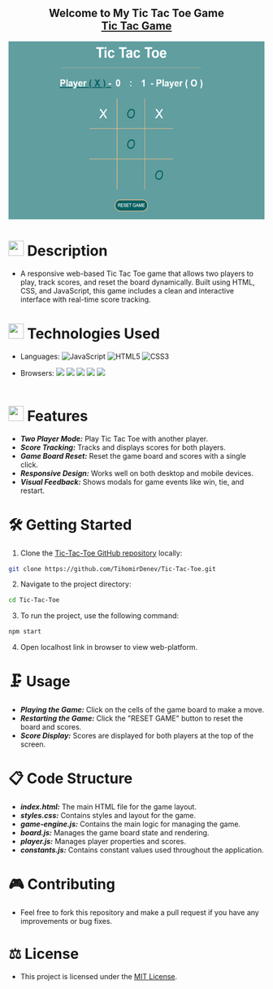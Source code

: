 <h2 align="center">
  Welcome to My Tic Tac Toe Game <br/>
  <a href="https://github.com/TihomirDenev/Tic-Tac-Toe" target="_blank">Tic Tac Game</a>
</h2>
<div align="center">
  <img alt="Demo" src="assets/Tic-Tac-Toe.png" height="350" />
</div>

# <img src="https://firebasestorage.googleapis.com/v0/b/dare2fit-f6eb4.appspot.com/o/assets%2FREADME-images%2Fcommunity.png?alt=media&token=893ecd6f-908b-4c1e-9223-25d82f1bb8b1&_gl=1*watnuy*_ga*MjExMzk5MTA5MC4xNjgzMjcwMjg1*_ga_CW55HF8NVT*MTY4NjU3Njg5Ni4xMDMuMS4xNjg2NTc3OTI1LjAuMC4w"  width="30" height="30"> Description

- A responsive web-based Tic Tac Toe game that allows two players to play, track scores, and reset the board dynamically. Built using HTML, CSS, and JavaScript, this game includes a clean and interactive interface with real-time score tracking.

# <img src="https://firebasestorage.googleapis.com/v0/b/dare2fit-f6eb4.appspot.com/o/assets%2FREADME-images%2Fresources.png?alt=media&token=9fe5f5ee-5413-4af3-a50b-c7f01650d1fe&_gl=1*4u0xo2*_ga*MjExMzk5MTA5MC4xNjgzMjcwMjg1*_ga_CW55HF8NVT*MTY4NjU3Njg5Ni4xMDMuMS4xNjg2NTc3OTk4LjAuMC4w"  width="30" height="30"> Technologies Used

- Languages: <img src="https://upload.wikimedia.org/wikipedia/commons/6/6a/JavaScript-logo.png" title="JavaScript" height="20"> <img src="https://img.shields.io/badge/html5-%23E34F26.svg?style=for-the-badge&logo=html5&logoColor=white" title="HTML5" height="20"> <img src="https://raw.githubusercontent.com/gilbarbara/logos/29e8719bf78915c7a82a26a6c203f53c4cb8fff2/logos/css-3_official.svg" title="CSS3" height="20">

- Browsers: <img src="https://img.shields.io/badge/Google%20Chrome-4285F4?style=for-the-badge&logo=GoogleChrome&logoColor=white" height="20"> <img src="https://img.shields.io/badge/Safari-000000?style=for-the-badge&logo=Safari&logoColor=white" height="20"> <img src="https://img.shields.io/badge/Edge-0078D7?style=for-the-badge&logo=Microsoft-edge&logoColor=white" height="20"> <img src="https://img.shields.io/badge/Firefox-FF7139?style=for-the-badge&logo=Firefox-Browser&logoColor=white" height="20"> <img src="https://img.shields.io/badge/Opera-FF1B2D?style=for-the-badge&logo=Opera&logoColor=white" height="20">
  <br/><br/>

# <img src="https://firebasestorage.googleapis.com/v0/b/dare2fit-f6eb4.appspot.com/o/assets%2FREADME-images%2Ffeatures.png?alt=media&token=e5fc5779-b3db-41c2-a576-947ca382ea5a&_gl=1*81oei1*_ga*MjExMzk5MTA5MC4xNjgzMjcwMjg1*_ga_CW55HF8NVT*MTY4NjU3Njg5Ni4xMDMuMS4xNjg2NTc3OTgzLjAuMC4w" width="30" height="30"> Features

- **_Two Player Mode:_** Play Tic Tac Toe with another player.
- **_Score Tracking:_** Tracks and displays scores for both players.
- **_Game Board Reset:_** Reset the game board and scores with a single click.
- **_Responsive Design:_** Works well on both desktop and mobile devices.
- **_Visual Feedback:_** Shows modals for game events like win, tie, and restart.

# 🛠 Getting Started

1. Clone the [Tic-Tac-Toe GitHub repository](https://github.com/TihomirDenev/Tic-Tac-Toe) locally:

```bash
git clone https://github.com/TihomirDenev/Tic-Tac-Toe.git
```

2. Navigate to the project directory:

```bash
cd Tic-Tac-Toe
```

3. To run the project, use the following command:

```bash
npm start
```

4. Open localhost link in browser to view web-platform.

# 🗜 Usage

- **_Playing the Game:_** Click on the cells of the game board to make a move.
- **_Restarting the Game:_** Click the "RESET GAME" button to reset the board and scores.
- **_Score Display:_** Scores are displayed for both players at the top of the screen.

# 📋 Code Structure

- **_index.html:_** The main HTML file for the game layout.
- **_styles.css:_** Contains styles and layout for the game.
- **_game-engine.js:_** Contains the main logic for managing the game.
- **_board.js:_** Manages the game board state and rendering.
- **_player.js:_** Manages player properties and scores.
- **_constants.js:_** Contains constant values used throughout the application.

# 🎮 Contributing

- Feel free to fork this repository and make a pull request if you have any improvements or bug fixes.

# ⚖ License

- This project is licensed under the [MIT License](https://opensource.org/licenses/MIT).
